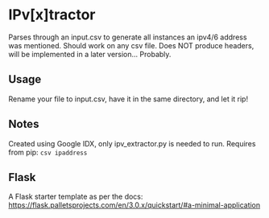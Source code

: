 # IPv[x]tractor
Parses through an input.csv to generate all instances an ipv4/6 address was mentioned. Should work on any csv file. Does NOT produce headers, will be implemented in a later version... Probably.

## Usage
Rename your file to input.csv, have it in the same directory, and let it rip!

## Notes
Created using Google IDX, only ipv_extractor.py is needed to run.
Requires from pip:
`csv
ipaddress`

## Flask
A Flask starter template as per the docs: https://flask.palletsprojects.com/en/3.0.x/quickstart/#a-minimal-application
